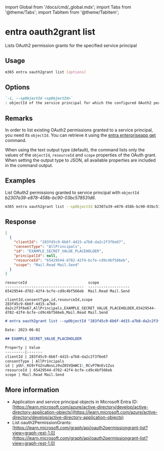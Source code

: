 <!-- DISCLAIMER: All secrets, passwords, and sensitive values in this document are examples only and not real credentials. -->
import Global from '/docs/cmd/_global.mdx';
import Tabs from '@theme/Tabs';
import TabItem from '@theme/TabItem';

# entra oauth2grant list

Lists OAuth2 permission grants for the specified service principal

## Usage

```sh
m365 entra oauth2grant list [options]
```

## Options

```md definition-list
`-i, --spObjectId <spObjectId>`
: objectId of the service principal for which the configured OAuth2 permission grants should be retrieved.
```

<Global />

## Remarks

In order to list existing OAuth2 permissions granted to a service principal, you need its `objectId`. You can retrieve it using the [entra enterpriseapp get](../enterpriseapp/enterpriseapp-get.mdx) command.

When using the text output type (default), the command lists only the values of the `objectId`, `resourceId` and `scope` properties of the OAuth grant. When setting the output type to JSON, all available properties are included in the command output.

## Examples

List OAuth2 permissions granted to service principal with `objectId` _b2307a39-e878-458b-bc90-03bc578531d6_.

```sh
m365 entra oauth2grant list --spObjectId b2307a39-e878-458b-bc90-03bc578531d6
```

## Response

<Tabs>
  <TabItem value="JSON">

  ```json
  [
    {
      "clientId": "283f45c9-6b6f-4d15-a7b8-da2c2f3f6e67",
      "consentType": "AllPrincipals",
      "id": "EXAMPLE_SECRET_VALUE_PLACEHOLDER",
      "principalId": null,
      "resourceId": "65429544-d782-42f4-bcfe-cd9c4bf566eb",
      "scope": "Mail.Read Mail.Send"
    }
  ]
  ```

  </TabItem>
  <TabItem value="Text">

  ```text
  resourceId                            scope
  ------------------------------------  -------------------
  65429544-d782-42f4-bcfe-cd9c4bf566eb  Mail.Read Mail.Send
  ```

  </TabItem>
  <TabItem value="CSV">

  ```csv
  clientId,consentType,id,resourceId,scope
  283f45c9-6b6f-4d15-a7b8-da2c2f3f6e67,AllPrincipals,EXAMPLE_SECRET_VALUE_PLACEHOLDER,65429544-d782-42f4-bcfe-cd9c4bf566eb,Mail.Read Mail.Send
  ```

  </TabItem>
  <TabItem value="Markdown">

  ```md
  # entra oauth2grant list --spObjectId "283f45c9-6b6f-4d15-a7b8-da2c2f3f6e67"

  Date: 2023-06-02

  ## EXAMPLE_SECRET_VALUE_PLACEHOLDER

  Property | Value
  ---------|-------
  clientId | 283f45c9-6b6f-4d15-a7b8-da2c2f3f6e67
  consentType | AllPrincipals
  id | yUU\_KG9rFU2nuNosLz9uZ0SVQmWC1\_RCvP7NnEv1Zus
  resourceId | 65429544-d782-42f4-bcfe-cd9c4bf566eb
  scope | Mail.Read Mail.Send
  ```

  </TabItem>
</Tabs>

## More information

- Application and service principal objects in Microsoft Entra ID: [https://learn.microsoft.com/azure/active-directory/develop/active-directory-application-objects](https://learn.microsoft.com/azure/active-directory/develop/active-directory-application-objects)
- List oauth2PermissionGrants: [https://learn.microsoft.com/graph/api/oauth2permissiongrant-list?view=graph-rest-1.0](https://learn.microsoft.com/graph/api/oauth2permissiongrant-list?view=graph-rest-1.0)
